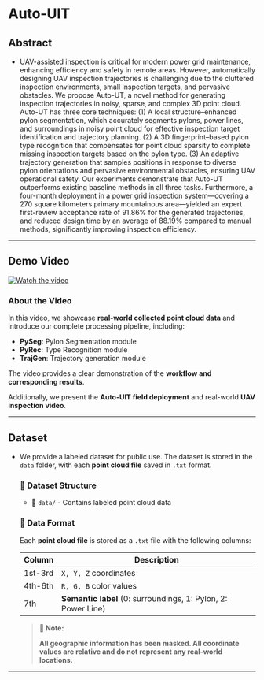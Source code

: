 # Auto-UIT
## Abstract

- UAV-assisted inspection is critical for modern power grid maintenance, enhancing efficiency and safety in remote areas. However, automatically designing UAV inspection trajectories is challenging due to the cluttered inspection environments, small inspection targets, and pervasive obstacles. We propose Auto-UT, a novel method for generating inspection trajectories in noisy, sparse, and complex 3D point cloud. Auto-UT has three core techniques: (1) A local structure–enhanced pylon segmentation, which accurately segments pylons, power lines, and surroundings in noisy point cloud for effective inspection target identification and trajectory planning. (2) A 3D fingerprint–based pylon type recognition that compensates for point cloud sparsity to complete missing inspection targets based on the pylon type. (3) An adaptive trajectory generation that samples positions in response to diverse pylon orientations and pervasive environmental obstacles, ensuring UAV operational safety. 
  Our experiments demonstrate that Auto-UT outperforms existing baseline methods in all three tasks. Furthermore, a four-month deployment in a power grid inspection system—covering a 270 square kilometers primary mountainous area—yielded an expert first-review acceptance rate of 91.86% for the generated trajectories, and reduced design time by an average of 88.19% compared to manual methods, significantly improving inspection efficiency.

  

> 

---

## Demo Video

[![Watch the video](https://img.youtube.com/vi/XXXXXX/0.jpg)](https://anonymous.4open.science/r/Auto-UIT-2D87/video/demo.mp4)



### **About the Video**

In this video, we showcase **real-world collected point cloud data** and introduce our complete processing pipeline, including:

- **PySeg**: Pylon Segmentation module
- **PyRec**: Type Recognition module
- **TrajGen**: Trajectory generation module

The video provides a clear demonstration of the **workflow and corresponding results**.  

Additionally, we present the **Auto-UIT field deployment** and real-world **UAV inspection video**.  

---

##  Dataset

- We provide a labeled dataset for public use. The dataset is stored in the `data` folder, with each **point cloud file** saved in `.txt` format.  

  ### **🔹 Dataset Structure**

  - 📁 `data/` - Contains labeled point cloud data

  ### **🔹 Data Format**

  Each **point cloud file** is stored as a `.txt` file with the following columns:

  | Column  | Description                                                  |
  | ------- | ------------------------------------------------------------ |
  | 1st-3rd | `X, Y, Z` coordinates                                        |
  | 4th-6th | `R, G, B` color values                                       |
  | 7th     | **Semantic label** (0: surroundings, 1: Pylon, 2: Power Line) |

  > **🔹 Note:**  
  >
  > **All geographic information has been masked. All coordinate values are relative and do not represent any real-world locations.**  

---

### 


